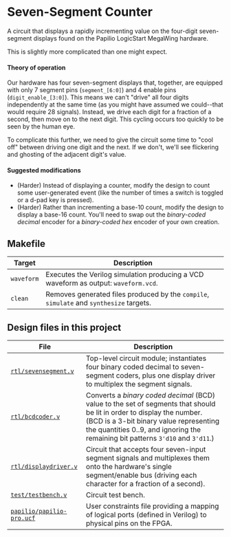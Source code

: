 # Seven-Segment Counter

A circuit that displays a rapidly incrementing value on the four-digit seven-segment displays found on the Papilio LogicStart MegaWing hardware.

This is slightly more complicated than one might expect.

#### Theory of operation

Our hardware has four seven-segment displays that, together, are equipped with only 7 segment pins (`segment_[6:0]`) and 4 enable pins (`digit_enable_[3:0]`). This means we can't "drive" all four digits independently at the same time (as you might have assumed we could--that would require 28 signals). Instead, we drive each digit for a fraction of a second, then move on to the next digit. This cycling occurs too quickly to be seen by the human eye.

To complicate this further, we need to give the circuit some time to "cool off" between driving one digit and the next. If we don't, we'll see flickering and ghosting of the adjacent digit's value.

#### Suggested modifications

* (Harder) Instead of displaying a counter, modify the design to count some user-generated event (like the number of times a switch is toggled or a d-pad key is pressed).
* (Harder) Rather than incrementing a base-10 count, modify the design to display a base-16 count. You'll need to swap out the _binary-coded decimal_ encoder for a _binary-coded hex_ encoder of your own creation.

## Makefile

Target       | Description
-------------|------------
`waveform`   | Executes the Verilog simulation producing a VCD waveform as output: `waveform.vcd`.
`clean`      | Removes generated files produced by the `compile`, `simulate` and `synthesize` targets.

## Design files in this project

File | Description
-----|------------
[`rtl/sevensegment.v`](rtl/sevensegment.v) | Top-level circuit module; instantiates four binary coded decimal to seven-segment coders, plus one display driver to multiplex the segment signals.
[`rtl/bcdcoder.v`](rtl/bcdcoder.v) | Converts a _binary coded decimal_ (BCD) value to the set of segments that should be lit in order to display the number. (BCD is a 3-bit binary value representing the quantities 0..9, and ignoring the remaining bit patterns `3'd10` and `3'd11`.)
[`rtl/displaydriver.v`](rtl/displaydriver.v) | Circuit that accepts four seven-input segment signals and multiplexes them onto the hardware's single segment/enable bus (driving each character for a fraction of a second).
[`test/testbench.v`](test/testbench.v) | Circuit test bench.
[`papilio/papilio-pro.ucf`](papilio/papilio-pro.ucf) | User constraints file providing a mapping of logical ports (defined in Verilog) to physical pins on the FPGA.
